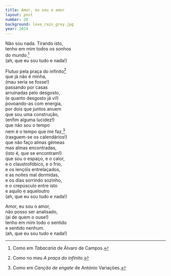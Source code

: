 ```yaml
---
title: Amor, eu sou o amor
layout: post
number: 20
background: love_rain_grey.jpg
year: 2024
---
```


Não sou nada. Tirando isto,  
tenho em mim todos os sonhos  
do mundo.[^1]  
(ah, que eu sou tudo e nada!)  

Flutuo pela praça do infinito[^2]  
que já não é minha,  
(mau seria se fosse!)  
passando por casas  
arruinadas pelo desgosto,  
(e quanto desgosto já vi!)  
povoando-as com energia,  
por dois que juntos anuem  
que sou uma construção,    
(enfim alguma lucidez!)  
que não sou o tempo  
nem é o tempo que me faz,[^3]  
(rasguem-se os calendários!)  
que não faço almas gémeas  
mas almas encontradas,  
(isto é, que se encontram!)  
que sou o espaço, e o calor,  
e o claustrofóbico, e o frio,  
e os lençóis entrelaçados,  
e as noites mal dormidas,  
e os dias sorrindo sozinho,  
e o crepúsculo entre isto  
e aquilo e aqueloutro  
(ah, que eu sou tudo e nada!)  

Amor, eu sou o amor,  
não posso ser analisado,  
(ai de quem o ouse!)  
tenho em mim todo o sentido  
e sentido nenhum.  
(ah, que eu sou tudo e nada!)  

[^1]: Como em *Tabacaria* de Álvaro de Campos.
[^2]: Como no meu *A praça do infinito.*
[^3]: Como em *Canção de engate* de António Variações.